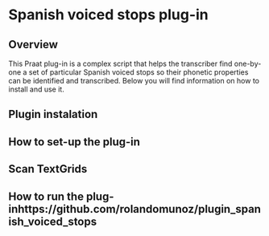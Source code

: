 # Spanish voiced stops plug-in
## Overview
This Praat plug-in is a complex script that helps the transcriber find one-by-one a set of particular Spanish voiced stops so their phonetic properties can be identified and transcribed. Below you will find information on how to install and use it.
## Plugin instalation 
## How to set-up the plug-in
## Scan TextGrids
## How to run the plug-inhttps://github.com/rolandomunoz/plugin_spanish_voiced_stops
